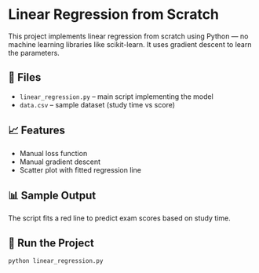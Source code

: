 # Linear Regression from Scratch

This project implements linear regression from scratch using Python — no machine learning libraries like scikit-learn. It uses gradient descent to learn the parameters.

## 📁 Files

- `linear_regression.py` – main script implementing the model
- `data.csv` – sample dataset (study time vs score)

## 📈 Features

- Manual loss function
- Manual gradient descent
- Scatter plot with fitted regression line

## 📊 Sample Output

The script fits a red line to predict exam scores based on study time.

## 🚀 Run the Project

```bash
python linear_regression.py

